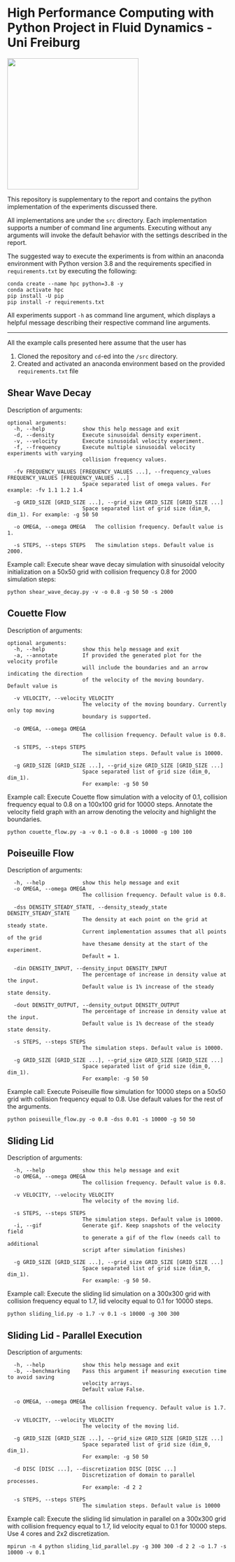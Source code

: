 # High Performance Computing with Python Project in Fluid Dynamics - Uni Freiburg

<img src="https://github.com/theodorju/fr-hpcpy-pub/blob/main/src/data/gifs/sliding_lid_velocity_field_0.1velocity_1.7omega_10000steps_300x300.gif" width="300" height="300" />

This repository is supplementary to the report and contains the python implementation of the experiments discussed there.

All implementations are under the `src` directory. Each implementation supports a number of command line arguments. Executing without any arguments will invoke the default behavior with the settings described in the report. 

The suggested way to execute the experiments is from within an anaconda environment with Python version 3.8 and the requirements specified in `requirements.txt` by executing the following:
```
conda create --name hpc python=3.8 -y
conda activate hpc
pip install -U pip
pip install -r requirements.txt
```

All experiments support `-h` as command line argument, which displays a helpful message describing their respective command line arguments.

---
All the example calls presented here assume that the user has 
1. Cloned the repository and `cd`-ed into the `/src` directory.
2. Created and activated an anaconda environment based on the provided `requirements.txt` file

Shear Wave Decay
---

Description of arguments:

```
optional arguments:
  -h, --help            show this help message and exit
  -d, --density         Execute sinusoidal density experiment.
  -v, --velocity        Execute sinusoidal velocity experiment.
  -f, --frequency       Execute multiple sinusoidal velocity experiments with varying 
                        collision frequency values.
                        
  -fv FREQUENCY_VALUES [FREQUENCY_VALUES ...], --frequency_values FREQUENCY_VALUES [FREQUENCY_VALUES ...] 
                        Space separated list of omega values. For example: -fv 1.1 1.2 1.4
  
  -g GRID_SIZE [GRID_SIZE ...], --grid_size GRID_SIZE [GRID_SIZE ...]
                        Space separated list of grid size (dim_0, dim_1). For example: -g 50 50
  
  -o OMEGA, --omega OMEGA   The collision frequency. Default value is 1.
  
  -s STEPS, --steps STEPS   The simulation steps. Default value is 2000.

```

Example call: Execute shear wave decay simulation with sinusoidal velocity initialization on a 50x50 grid with collision frequency 0.8 for 2000 simulation steps:  
```
python shear_wave_decay.py -v -o 0.8 -g 50 50 -s 2000
```

Couette Flow
---
Description of arguments:
```
optional arguments:
  -h, --help            show this help message and exit
  -a, --annotate        If provided the generated plot for the velocity profile 
                        will include the boundaries and an arrow indicating the direction 
                        of the velocity of the moving boundary. Default value is 
                        
  -v VELOCITY, --velocity VELOCITY
                        The velocity of the moving boundary. Currently only top moving 
                        boundary is supported.
                        
  -o OMEGA, --omega OMEGA
                        The collision frequency. Default value is 0.8.
                        
  -s STEPS, --steps STEPS
                        The simulation steps. Default value is 10000.
                        
  -g GRID_SIZE [GRID_SIZE ...], --grid_size GRID_SIZE [GRID_SIZE ...]
                        Space separated list of grid size (dim_0, dim_1). 
                        For example: -g 50 50
```

Example call: Execute Couette flow simulation with a velocity of 0.1, collision frequency equal to 0.8 on a 100x100 grid for 10000 steps. Annotate the velocity field graph with an arrow denoting the velocity and highlight the boundaries.
```
python couette_flow.py -a -v 0.1 -o 0.8 -s 10000 -g 100 100
```

Poiseuille Flow
---
Description of arguments:
```
  -h, --help            show this help message and exit
  -o OMEGA, --omega OMEGA
                        The collision frequency. Default value is 0.8.
                        
  -dss DENSITY_STEADY_STATE, --density_steady_state DENSITY_STEADY_STATE 
                        The density at each point on the grid at steady state. 
                        Current implementation assumes that all points of the grid 
                        have thesame density at the start of the experiment. 
                        Default = 1.
                        
  -din DENSITY_INPUT, --density_input DENSITY_INPUT
                        The percentage of increase in density value at the input. 
                        Default value is 1% increase of the steady state density.
                        
  -dout DENSITY_OUTPUT, --density_output DENSITY_OUTPUT
                        The percentage of increase in density value at the input. 
                        Default value is 1% decrease of the steady state density.
                        
  -s STEPS, --steps STEPS
                        The simulation steps. Default value is 10000.
                        
  -g GRID_SIZE [GRID_SIZE ...], --grid_size GRID_SIZE [GRID_SIZE ...]
                        Space separated list of grid size (dim_0, dim_1). 
                        For example: -g 50 50
```

Example call: Execute Poiseuille flow simulation for 10000 steps on a 50x50 grid with collision frequency equal to 0.8. Use default values for the rest of the arguments.
```
python poiseuille_flow.py -o 0.8 -dss 0.01 -s 10000 -g 50 50
```

Sliding Lid
---
Description of arguments:
```
  -h, --help            show this help message and exit
  -o OMEGA, --omega OMEGA
                        The collision frequency. Default value is 0.8.
                        
  -v VELOCITY, --velocity VELOCITY
                        The velocity of the moving lid.
                        
  -s STEPS, --steps STEPS
                        The simulation steps. Default value is 10000.
  -i, --gif             Generate gif. Keep snapshots of the velocity field 
                        to generate a gif of the flow (needs call to additional
                        script after simulation finishes)
                        
  -g GRID_SIZE [GRID_SIZE ...], --grid_size GRID_SIZE [GRID_SIZE ...]
                        Space separated list of grid size (dim_0, dim_1). 
                        For example: -g 50 50.
```
Example call: Execute the sliding lid simulation on a 300x300 grid with collision frequency equal to 1.7, lid velocity equal to 0.1  for 10000 steps.
```
python sliding_lid.py -o 1.7 -v 0.1 -s 10000 -g 300 300
```


Sliding Lid - Parallel Execution
---
Description of arguments:
```
  -h, --help            show this help message and exit
  -b, --benchmarking    Pass this argument if measuring execution time to avoid saving 
                        velocity arrays.
                        Default value False.
                        
  -o OMEGA, --omega OMEGA
                        The collision frequency. Default value is 1.7.
                        
  -v VELOCITY, --velocity VELOCITY
                        The velocity of the moving lid.
                        
  -g GRID_SIZE [GRID_SIZE ...], --grid_size GRID_SIZE [GRID_SIZE ...]
                        Space separated list of grid size (dim_0, dim_1). 
                        For example: -g 50 50
                        
  -d DISC [DISC ...], --discretization DISC [DISC ...]
                        Discretization of domain to parallel processes.
                        For example: -d 2 2
                        
  -s STEPS, --steps STEPS
                        The simulation steps. Default value is 10000
```

Example call: Execute the sliding lid simulation in parallel on a 300x300 grid with collision frequency equal to 1.7, lid velocity equal to 0.1  for 10000 steps. Use 4 cores and 2x2 discretization.
```
mpirun -n 4 python sliding_lid_parallel.py -g 300 300 -d 2 2 -o 1.7 -s 10000 -v 0.1
```
